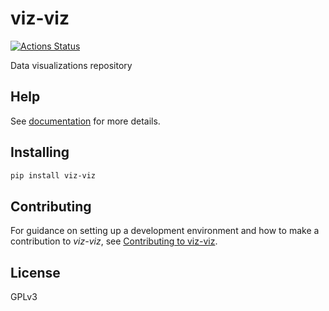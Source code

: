 # viz-viz

[![Actions Status](https://github.com/pynomaly/viz-viz/workflows/Build/badge.svg)](https://github.com/pynomaly/viz-viz/actions)

Data visualizations repository

## Help

See [documentation](https://lyz-code.github.io/viz-viz) for more details.

## Installing

```bash
pip install viz-viz
```

## Contributing

For guidance on setting up a development environment and how to make
a contribution to *viz-viz*, see [Contributing to
viz-viz](https://lyz-code.github.io/viz-viz/contributing).

## License

GPLv3
